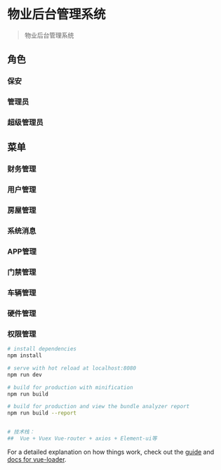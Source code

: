 # 物业后台管理系统

> 物业后台管理系统

## 角色 
### 保安
### 管理员
### 超级管理员

## 菜单
### 财务管理
### 用户管理
### 房屋管理
### 系统消息
### APP管理
### 门禁管理
### 车辆管理
### 硬件管理
### 权限管理






``` bash
# install dependencies
npm install

# serve with hot reload at localhost:8080
npm run dev

# build for production with minification
npm run build

# build for production and view the bundle analyzer report
npm run build --report


# 技术栈：
##  Vue + Vuex Vue-router + axios + Element-ui等
```



For a detailed explanation on how things work, check out the [guide](http://vuejs-templates.github.io/webpack/) and [docs for vue-loader](http://vuejs.github.io/vue-loader).
